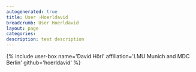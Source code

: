 ```yaml
---
autogenerated: true
title: User ›Hoerldavid
breadcrumb: User Hoerldavid
layout: page
categories: 
description: test description
---
```


{% include user-box name='David Hörl' affiliation='LMU Munich and MDC Berlin' github='hoerldavid' %}

